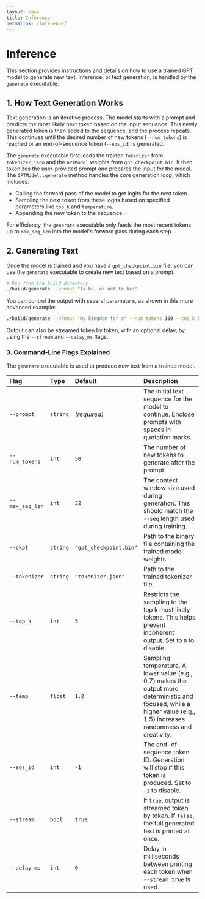 ```yaml
---
layout: base
title: Inference
permalink: /inference/ 
---
```

# Inference

This section provides instructions and details on how to use a trained GPT model to generate new text. Inference, or text generation, is handled by the `generate` executable.

## 1\. How Text Generation Works

Text generation is an iterative process. The model starts with a prompt and predicts the most likely next token based on the input sequence. This newly generated token is then added to the sequence, and the process repeats. This continues until the desired number of new tokens (`--num_tokens`) is reached or an end-of-sequence token (`--eos_id`) is generated.

The `generate` executable first loads the trained `Tokenizer` from `tokenizer.json` and the `GPTModel` weights from `gpt_checkpoint.bin`. It then tokenizes the user-provided prompt and prepares the input for the model. The `GPTModel::generate` method handles the core generation loop, which includes:

  * Calling the forward pass of the model to get logits for the next token.
  * Sampling the next token from these logits based on specified parameters like `top_k` and `temperature`.
  * Appending the new token to the sequence.

For efficiency, the `generate` executable only feeds the most recent tokens up to `max_seq_len` into the model's forward pass during each step.

## 2\. Generating Text

Once the model is trained and you have a `gpt_checkpoint.bin` file, you can use the `generate` executable to create new text based on a prompt.

```bash
# Run from the build directory
./build/generate --prompt "To be, or not to be:"
```

You can control the output with several parameters, as shown in this more advanced example:

```bash
./build/generate --prompt "My kingdom for a" --num_tokens 100 --top_k 50 --temp 0.8
```

Output can also be streamed token by token, with an optional delay, by using the `--stream` and `--delay_ms` flags.

### 3\. Command-Line Flags Explained

The `generate` executable is used to produce new text from a trained model.

| Flag | Type | Default | Description |
| :--- | :--- | :--- | :--- |
| `--prompt` | `string` | *(required)* | The initial text sequence for the model to continue. Enclose prompts with spaces in quotation marks. |
| `--num_tokens` | `int` | `50` | The number of new tokens to generate after the prompt. |
| `--max_seq_len` | `int` | `32` | The context window size used during generation. This should match the `--seq` length used during training. |
| `--ckpt` | `string` | `"gpt_checkpoint.bin"` | Path to the binary file containing the trained model weights. |
| `--tokenizer` | `string` | `"tokenizer.json"` | Path to the trained tokenizer file. |
| `--top_k` | `int` | `5` | Restricts the sampling to the top k most likely tokens. This helps prevent incoherent output. Set to `0` to disable. |
| `--temp` | `float` | `1.0` | Sampling temperature. A lower value (e.g., 0.7) makes the output more deterministic and focused, while a higher value (e.g., 1.5) increases randomness and creativity. |
| `--eos_id` | `int` | `-1` | The end-of-sequence token ID. Generation will stop if this token is produced. Set to `-1` to disable. |
| `--stream` | `bool` | `true` | If `true`, output is streamed token by token. If `false`, the full generated text is printed at once. |
| `--delay_ms` | `int` | `0` | Delay in milliseconds between printing each token when `--stream true` is used. |